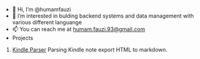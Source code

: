 - 👋 Hi, I’m @humamfauzi
- 👀 I’m interested in bulding backend systems and data management with various different languange
- 📫 You can reach me at humam.fauzi.93@gmail.com
- Projects
1. [Kindle Parser](https://kindle-parser.humamf.com) Parsing Kindle note export HTML to markdown.

<!---
humamfauzi/humamfauzi is a ✨ special ✨ repository because its `README.md` (this file) appears on your GitHub profile.
You can click the Preview link to take a look at your changes.
--->
